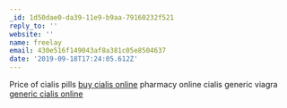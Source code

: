 ```yaml
---
_id: 1d50dae0-da39-11e9-b9aa-79160232f521
reply_to: ''
website: ''
name: freelay
email: 430e516f149043af8a381c05e8504637
date: '2019-09-18T17:24:05.612Z'
---
```

Price of cialis pills <a href="http://cialisherrx.com/#">buy cialis online</a> pharmacy online cialis generic viagra <a href="http://cialismdmarx.com/#">generic cialis online</a>
